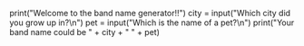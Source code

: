 print("Welcome to the band name generator!!")
city = input("Which city did you grow up in?\n")
pet = input("Which is the name of a pet?\n")
print("Your band name could be " + city + " " + pet)
